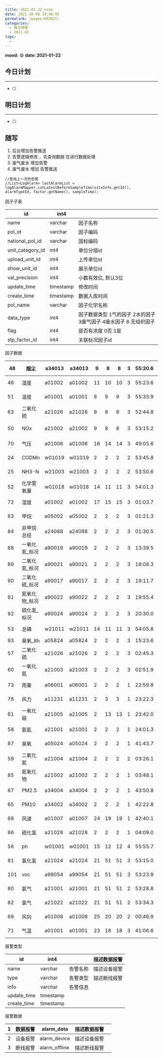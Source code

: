 ```yaml
---
title: 2021-01-22_note
date: 2021-10-08 19:46:05
permalink: /pages/69362f/
categories:
  - 每日随笔
  - 2021-01
tags:
  - 
---
```

**mood:** :smile:  																		**date: 2021-01-22**  
## 今日计划  
------
- [ ]  
## 明日计划  
------
- [ ]  
## 随写

1. 后台增加告警推送
2. 告警逻辑修改 ，先查询数据 在进行数据处理
3. 废气废水 增加告警
4. 废气废水 增加 告警推送

```
//查询上一次的告警
//List<LogAlarm> lastAlarmList = logAlarmMapper.catLatestBeforeSampleTime(siteInfo.getId(), alarmTypeId, factor.getName(), sampleTime);
```



因子子表

| id               | int4      |                                                              |
| ---------------- | --------- | ------------------------------------------------------------ |
| name             | varchar   | 因子名称                                                     |
| pol_id           | varchar   | 因子编码                                                     |
| national_pol_id  | varchar   | 国标编码                                                     |
| unit_category_id | int4      | 单位分组id                                                   |
| upload_unit_id   | int4      | 上传单位id                                                   |
| show_unit_id     | int4      | 展示单位id                                                   |
| val_precision    | int4      | 小数有效位, 默认3位                                          |
| update_time      | timestamp | 修改时间                                                     |
| create_time      | timestamp | 数据入库时间                                                 |
| pol_name         | varchar   | 因子化学名称                                                 |
| data_type        | int4      | 因子数据类型 1气的因子 2水的因子 3废气因子 4废水因子 8 无组织因子 |
| flag             | int4      | 是否有浓度 0否 1是                                           |
| stp_factor_id    | int4      | 关联标况因子id                                               |

因子数据

| 48   | 烟尘          | a34013 | a34013 | 9    | 8    | 8    | 3    | 55:20.6 | 2020/11/5 10:37  | 烟尘       | 3    |      |      |
| ---- | ------------- | ------ | ------ | ---- | ---- | ---- | ---- | ------- | ---------------- | ---------- | ---- | ---- | ---- |
| 46   | 湿度          | a01002 | a01002 | 11   | 10   | 10   | 3    | 55:23.6 | 2020/10/27 9:41  | 湿度       | 3    |      |      |
| 51   | 温度          | a01001 | a01001 | 8    | 9    | 9    | 3    | 55:33.9 | 2020/11/5 10:46  | 温度       | 3    |      |      |
| 63   | 二氧化硫      | a21026 | a21026 | 9    | 8    | 8    | 3    | 52:44.8 | 2020/11/23 17:50 | SO2        | 3    | 1    |      |
| 50   | NOx           | a21002 | a21002 | 9    | 8    | 8    | 3    | 53:15.2 | 2020/11/5 10:43  | 氮氧化物   | 3    | 1    |      |
| 70   | 气压          | a01006 | a01006 | 16   | 14   | 14   | 3    | 49:05.6 | 2020/11/24 16:39 | 气压       | 1    | 0    |      |
| 24   | CODMn         | w01019 | w01019 | 2    | 2    | 2    | 2    | 53:45.8 | 2020/10/27 9:41  | CODMn      | 4    | 1    |      |
| 25   | NH3-N         | w21003 | w21003 | 2    | 2    | 2    | 2    | 53:50.6 | 2020/10/27 9:41  | NH3-N      | 4    | 1    |      |
| 52   | 化学需氧量    | w01018 | w01018 | 14   | 11   | 11   | 3    | 54:01.3 | 2020/11/5 10:54  | 化学需氧量 | 4    | 1    |      |
| 72   | 湿度          | a01002 | a01002 | 17   | 15   | 15   | 3    | 01:03.7 | 2020/11/24 16:41 | 湿度       | 1    | 1    |      |
| 83   | 甲烷          | a05002 | a05002 | 2    | 2    | 2    | 3    | 01:21.3 | 2020/12/4 15:15  | 甲烷       | 1    | 1    |      |
| 84   | 非甲烷总经    | a24088 | a24088 | 2    | 2    | 2    | 3    | 01:30.5 | 2020/12/4 15:15  | 非甲烷总经 | 1    | 1    |      |
| 88   | 一氧化氮_标况 | a90019 | a90019 | 2    | 2    | 2    | 3    | 13:39.5 | 13:39.5          | NO_标况    | 1    | 1    |      |
| 89   | 二氧化氮_标况 | a90021 | a90021 | 2    | 2    | 2    | 3    | 18:08.3 | 18:08.3          | NO2_标况   | 1    | 1    |      |
| 90   | 二氧化硫_标况 | a90017 | a90017 | 2    | 2    | 2    | 3    | 19:11.7 | 19:11.7          | SO2_标况   | 1    | 1    |      |
| 91   | 氮氧化物_标况 | a90022 | a90022 | 2    | 2    | 2    | 3    | 19:55.4 | 19:55.4          | NOx_标况   | 1    | 1    |      |
| 92   | 硫化氢_标况   | a90024 | a90024 | 2    | 2    | 2    | 3    | 20:30.0 | 20:30.0          | H2S_标况   | 1    | 1    |      |
| 53   | 总磷          | w21011 | w21011 | 14   | 11   | 11   | 3    | 54:05.8 | 2020/11/5 10:55  | 总磷       | 4    | 1    |      |
| 93   | 臭氧_8h       | a05824 | a05824 | 2    | 2    | 2    | 3    | 15:23.6 | 15:23.6          | O3_8h      | 1    | 1    |      |
| 57   | 二氧化硫      | a21026 | a21026 | 2    | 2    | 2    | 3    | 02:45.3 | 2020/11/23 17:12 | SO2        | 1    | 0    | 90   |
| 60   | 一氧化氮      | a21003 | a21003 | 2    | 2    | 2    | 3    | 02:51.9 | 2020/11/23 17:18 | NO         | 1    | 1    | 88   |
| 73   | 雨量          | a06001 | a06001 | 2    | 2    | 2    | 1    | 22:59.8 | 2020/11/24 16:41 | 雨量       | 1    | 1    |      |
| 78   | 风力          | a11231 | a11231 | 2    | 3    | 3    | 1    | 23:22.3 | 2020/11/26 11:16 | 风力       | 1    | 1    |      |
| 61   | 一氧化碳      | a21005 | a21005 | 2    | 13   | 13   | 1    | 23:42.0 | 2020/11/23 17:19 | CO         | 1    | 0    |      |
| 58   | 氨氮          | a21001 | a21001 | 2    | 2    | 2    | 1    | 24:01.3 | 2020/11/23 17:17 | NH3        | 1    | 1    | 78   |
| 87   | 臭氧          | a05024 | a05024 | 2    | 2    | 2    | 1    | 41:43.7 | 2020/12/5 16:32  | O3         | 1    | 0    |      |
| 59   | 二氧化氮      | a21004 | a21004 | 2    | 2    | 2    | 2    | 03:26.1 | 2020/11/23 17:18 | NO2        | 1    | 1    | 89   |
| 85   | 氮氧化物      | a21002 | a21002 | 2    | 2    | 2    | 1    | 03:48.1 | 2020/12/5 14:33  | NOx        | 1    | 1    | 91   |
| 67   | PM2.5         | a34004 | a34004 | 2    | 2    | 2    | 1    | 43:50.8 | 2020/11/24 16:36 | PM2.5      | 1    | 0    |      |
| 65   | PM10          | a34002 | a34002 | 2    | 2    | 2    | 1    | 42:22.8 | 2020/11/24 16:36 | PM10       | 1    | 0    |      |
| 68   | 风速          | a01007 | a01007 | 24   | 19   | 19   | 1    | 42:40.1 | 2020/11/24 16:37 | 风速       | 1    | 0    |      |
| 86   | 硫化氢        | a21028 | a21028 | 2    | 2    | 2    | 1    | 04:09.0 | 2020/12/5 14:38  | H2S        | 1    | 1    | 92   |
| 56   | ph            | w01001 | w01001 | 15   | 12   | 12   | 4    | 55:55.7 | 2020/11/18 17:00 | ph         | 4    | 0    |      |
| 81   | 氯化氢        | a21024 | a21024 | 21   | 51   | 51   | 3    | 53:15.0 | 2020/11/27 11:18 | HCL        | 8    | 1    |      |
| 101  | voc           | a99054 | a99054 | 21   | 51   | 51   | 3    | 53:23.9 | 2021/1/19 11:52  | voc        | 8    | 0    |      |
| 80   | 氨气          | a21001 | a21001 | 21   | 51   | 51   | 2    | 53:28.8 | 2020/11/27 11:15 | NH3        | 8    | 1    |      |
| 82   | 氯气          | a21022 | a21022 | 21   | 51   | 51   | 2    | 53:34.3 | 2020/11/27 11:19 | CL2        | 8    | 1    |      |
| 69   | 风向          | a01008 | a01008 | 25   | 20   | 20   | 2    | 00:46.9 | 2020/11/24 16:38 | 风向       | 1    | 0    |      |
| 71   | 气温          | a01001 | a01001 | 23   | 18   | 18   | 3    | 41:06.6 | 2020/11/24 16:39 | 气温       | 1    | 1    | 70   |

报警类型

| id          | int4      |          | 描述数据报警 |
| ----------- | --------- | -------- | ------------ |
| name        | varchar   | 告警名称 | 描述设备报警 |
| type        | varchar   | 告警类型 | 描述断线报警 |
| info        | varchar   | 告警信息 |              |
| update_time | timestamp |          |              |
| create_time | timestamp |          |              |

报警数据

| 1    | 数据报警 | alarm_data    | 描述数据报警 |      |
| ---- | -------- | ------------- | ------------ | ---- |
| 2    | 设备报警 | alarm_device  | 描述设备报警 |      |
| 3    | 断线报警 | alarm_offline | 描述断线报警 |      |